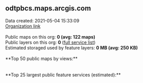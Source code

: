 <h2>odtpbcs.maps.arcgis.com</h2> Data created: 2021-05-04 15:33:09 <br /><a target='new' href='https://odtpbcs.maps.arcgis.com'>Organization link</a><br /><br />Public maps on this org: <b>0 (avg: 122 maps)</b><br />Public layers on this org: <b>0 </b>(<a target='new' href='https://services.arcgis.com/MnKGGpym1rDZQbzo/ArcGIS/rest/services'>full service list</a>)<br />Estimated storaged used by feature layers: <b>0 MB (avg: 250 KB)</b><br /><br />**Top 50 public maps by views:**<br /><br /><br />**Top 25 largest public feature services (estimated):**<br />